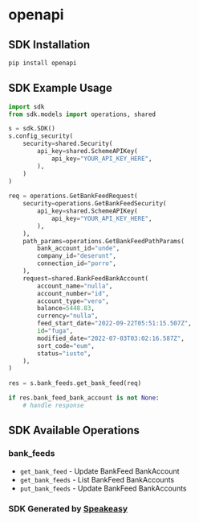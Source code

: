 # openapi

<!-- Start SDK Installation -->
## SDK Installation

```bash
pip install openapi
```
<!-- End SDK Installation -->

## SDK Example Usage
<!-- Start SDK Example Usage -->
```python
import sdk
from sdk.models import operations, shared

s = sdk.SDK()
s.config_security(
    security=shared.Security(
        api_key=shared.SchemeAPIKey(
            api_key="YOUR_API_KEY_HERE",
        ),
    )
)
   
req = operations.GetBankFeedRequest(
    security=operations.GetBankFeedSecurity(
        api_key=shared.SchemeAPIKey(
            api_key="YOUR_API_KEY_HERE",
        ),
    ),
    path_params=operations.GetBankFeedPathParams(
        bank_account_id="unde",
        company_id="deserunt",
        connection_id="porro",
    ),
    request=shared.BankFeedBankAccount(
        account_name="nulla",
        account_number="id",
        account_type="vero",
        balance=5448.83,
        currency="nulla",
        feed_start_date="2022-09-22T05:51:15.507Z",
        id="fuga",
        modified_date="2022-07-03T03:02:16.587Z",
        sort_code="eum",
        status="iusto",
    ),
)
    
res = s.bank_feeds.get_bank_feed(req)

if res.bank_feed_bank_account is not None:
    # handle response
```
<!-- End SDK Example Usage -->

<!-- Start SDK Available Operations -->
## SDK Available Operations


### bank_feeds

* `get_bank_feed` - Update BankFeed BankAccount
* `get_bank_feeds` - List BankFeed BankAccounts
* `put_bank_feeds` - Update BankFeed BankAccounts
<!-- End SDK Available Operations -->

### SDK Generated by [Speakeasy](https://docs.speakeasyapi.dev/docs/using-speakeasy/client-sdks)
